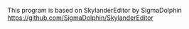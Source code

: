 This program is based on SkylanderEditor by SigmaDolphin https://github.com/SigmaDolphin/SkylanderEditor